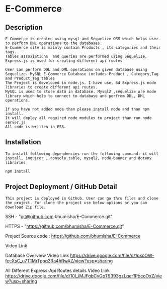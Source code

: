 # E-Commerce

## Description

    E-Commerce is created using mysql and Sequelize ORM which helps user to perform DML operations to the databases.
    E-Commerce site is mainly contain Products , its categories and their tags. 
    Tables assosiations  and queries are performed using Sequelize,  Express.js is used for creating different api routes

    User can perform DDL and DML operations on given database using Sequelize. MySQL E-Commerce Database includes Product , Category,Tag and Product_Tag tables
    The Project is developed in node.js. I have use, Sd Express.js node libraries to create different api routes.
    MySQL is used to store data in database. Mysql2 ,sequelize are node library which help to connect to database and perfrom DDL, DML operations.

    If you have not added node than please install node and than npm install. 
    It will deploy all required node modules to project than run node server.js
    All code is written in ES6.
## Installation
    To install following dependencies run the following command: it will install, inquirer , console.table, mysql2, node-banner and dotenv libraries

    npm install

## Project Deployment / GitHub Detail
    This project is deployed in Github. User can go thru files and clone the project. For clone the project use below options or you can download Zip file.

SSH - "git@github.com:bhumisha/E-Commerce.git"

HTTPS - "https://github.com/bhumisha/E-Commerce.git"

Project Source code :
https://github.com/bhumisha/E-Commerce

Video Link

Database Overview Video Link
https://drive.google.com/file/d/1pkoOW-fccXsC_u7T1MrTppq3Ra4hRwAZ/view?usp=sharing

All Different Express-Api Routes details Video Link
https://drive.google.com/file/d/10I_iMJFgbCvGpT9393gzLqer1PbcoOxZ/view?usp=sharing
